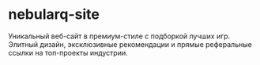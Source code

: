 # nebularq-site
Уникальный веб-сайт в премиум-стиле с подборкой лучших игр. Элитный дизайн, эксклюзивные рекомендации и прямые реферальные ссылки на топ-проекты индустрии.
